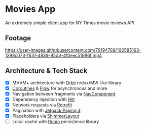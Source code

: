 # Movies App
An extremely simple client app for NY Times movie reviews API.

## Footage
https://user-images.githubusercontent.com/79194789/166585193-1298c073-f631-4839-95d3-4f0eec51986f.mp4

## Architecture & Tech Stack
- [x] MVVM+ architecture with <a href="https://github.com/orbit-mvi/orbit-mvi">Orbit</a> redux/MVI-like library
- [x] <a href="https://kotlinlang.org/docs/reference/coroutines-overview.html">Coroutines</a> & <a href="https://kotlin.github.io/kotlinx.coroutines/kotlinx-coroutines-core/kotlinx.coroutines.flow/-flow/">Flow</a> for asynchronous and more
- [x] Navigation between fragments via <a href="https://developer.android.com/guide/navigation/navigation-getting-started">NavComponent</a>
- [x] Dependency Injection with <a href="https://dagger.dev/hilt/">Hilt</a>
- [x] Network requests via <a href="https://square.github.io/retrofit/">Retrofit</a>
- [x] Pagination with <a href="https://developer.android.com/topic/libraries/architecture/paging/v3-overview">Jetpack Paging 3</a>
- [x] Placeholders via <a href="https://facebook.github.io/shimmer-android/">ShimmerLayout</a>
- [ ] Local cache with <a href="https://developer.android.com/jetpack/androidx/releases/room">Room</a> persistence library
